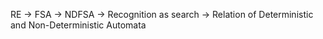 RE -> FSA -> NDFSA -> Recognition as search -> Relation of Deterministic and Non-Deterministic Automata




